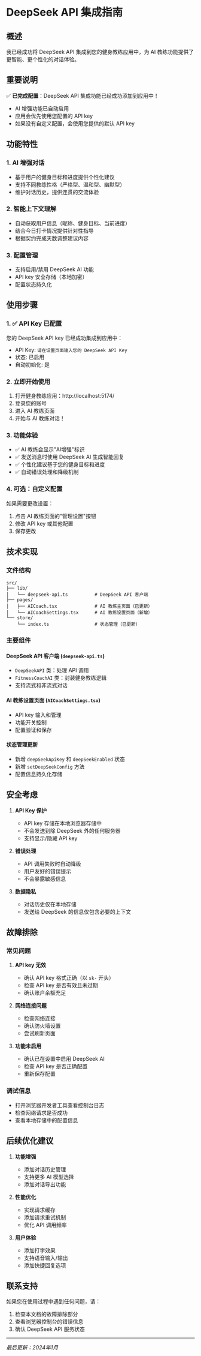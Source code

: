# DeepSeek API 集成指南

## 概述

我已经成功将 DeepSeek API 集成到您的健身教练应用中，为 AI 教练功能提供了更智能、更个性化的对话体验。

## 重要说明

✅ **已完成配置**：DeepSeek API 集成功能已经成功添加到应用中！

- AI 增强功能已自动启用
- 应用会优先使用您配置的 API key
- 如果没有自定义配置，会使用您提供的默认 API key

## 功能特性

### 1. AI 增强对话
- 基于用户的健身目标和进度提供个性化建议
- 支持不同教练性格（严格型、温和型、幽默型）
- 维护对话历史，提供连贯的交流体验

### 2. 智能上下文理解
- 自动获取用户信息（昵称、健身目标、当前进度）
- 结合今日打卡情况提供针对性指导
- 根据契约完成天数调整建议内容

### 3. 配置管理
- 支持启用/禁用 DeepSeek AI 功能
- API key 安全存储（本地加密）
- 配置状态持久化

## 使用步骤

### 1. ✅ API Key 已配置
您的 DeepSeek API key 已经成功集成到应用中：
- API Key: `请在设置页面输入您的 DeepSeek API Key`
- 状态: 已启用
- 自动初始化: 是

### 2. 立即开始使用
1. 打开健身教练应用：http://localhost:5174/
2. 登录您的账号
3. 进入 AI 教练页面
4. 开始与 AI 教练对话！

### 3. 功能体验
- ✅ AI 教练会显示"AI增强"标识
- ✅ 发送消息时使用 DeepSeek AI 生成智能回复
- ✅ 个性化建议基于您的健身目标和进度
- ✅ 自动错误处理和降级机制

### 4. 可选：自定义配置
如果需要更改设置：
1. 点击 AI 教练页面的"管理设置"按钮
2. 修改 API key 或其他配置
3. 保存更改

## 技术实现

### 文件结构
```
src/
├── lib/
│   └── deepseek-api.ts          # DeepSeek API 客户端
├── pages/
│   ├── AICoach.tsx              # AI 教练主页面（已更新）
│   └── AICoachSettings.tsx      # AI 教练设置页面（新增）
└── store/
    └── index.ts                 # 状态管理（已更新）
```

### 主要组件

#### DeepSeek API 客户端 (`deepseek-api.ts`)
- `DeepSeekAPI` 类：处理 API 调用
- `FitnessCoachAI` 类：封装健身教练逻辑
- 支持流式和非流式对话

#### AI 教练设置页面 (`AICoachSettings.tsx`)
- API key 输入和管理
- 功能开关控制
- 配置验证和保存

#### 状态管理更新
- 新增 `deepSeekApiKey` 和 `deepSeekEnabled` 状态
- 新增 `setDeepSeekConfig` 方法
- 配置信息持久化存储

## 安全考虑

1. **API Key 保护**
   - API key 存储在本地浏览器存储中
   - 不会发送到除 DeepSeek 外的任何服务器
   - 支持显示/隐藏 API key

2. **错误处理**
   - API 调用失败时自动降级
   - 用户友好的错误提示
   - 不会暴露敏感信息

3. **数据隐私**
   - 对话历史仅在本地存储
   - 发送给 DeepSeek 的信息仅包含必要的上下文

## 故障排除

### 常见问题

1. **API key 无效**
   - 确认 API key 格式正确（以 `sk-` 开头）
   - 检查 API key 是否有效且未过期
   - 确认账户余额充足

2. **网络连接问题**
   - 检查网络连接
   - 确认防火墙设置
   - 尝试刷新页面

3. **功能未启用**
   - 确认已在设置中启用 DeepSeek AI
   - 检查 API key 是否正确配置
   - 重新保存配置

### 调试信息
- 打开浏览器开发者工具查看控制台日志
- 检查网络请求是否成功
- 查看本地存储中的配置信息

## 后续优化建议

1. **功能增强**
   - 添加对话历史管理
   - 支持更多 AI 模型选择
   - 添加对话导出功能

2. **性能优化**
   - 实现请求缓存
   - 添加请求重试机制
   - 优化 API 调用频率

3. **用户体验**
   - 添加打字效果
   - 支持语音输入/输出
   - 添加快捷回复选项

## 联系支持

如果您在使用过程中遇到任何问题，请：
1. 检查本文档的故障排除部分
2. 查看浏览器控制台的错误信息
3. 确认 DeepSeek API 服务状态

---

*最后更新：2024年1月*